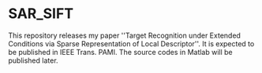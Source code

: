 # SAR_SIFT
This repository releases my paper ''Target Recognition under Extended Conditions via Sparse Representation of Local Descriptor''. It is expected to be published in IEEE Trans. PAMI. The source codes in Matlab will be published later.
